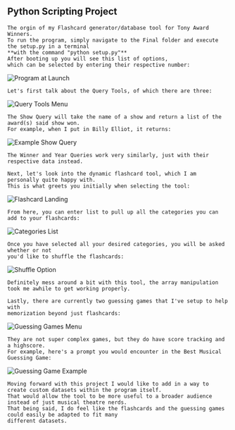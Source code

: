 ## Python Scripting Project
    The orgin of my Flashcard generator/database tool for Tony Award Winners.
    To run the program, simply navigate to the Final folder and execute the setup.py in a terminal
    **with the command "python setup.py"**
    After booting up you will see this list of options,
    which can be selected by entering their respective number:
   ![Program at Launch](Photos/landing.png)

    Let's first talk about the Query Tools, of which there are three:
   ![Query Tools Menu](Photos/qtmenu.png)
    
    The Show Query will take the name of a show and return a list of the award(s) said show won. 
    For example, when I put in Billy Elliot, it returns:
   ![Example Show Query](Photos/examplequery.png)
    
    The Winner and Year Queries work very similarly, just with their respective data instead.
    
    Next, let's look into the dynamic flashcard tool, which I am personally quite happy with.
    This is what greets you initially when selecting the tool:
   ![Flashcard Landing](Photos/dflash1.png)
    
    From here, you can enter list to pull up all the categories you can add to your flashcards:
   ![Categories List](Photos/dflash2.png)
    
    Once you have selected all your desired categories, you will be asked whether or not
    you'd like to shuffle the flashcards:
   ![Shuffle Option](Photos/dflash3.png)
    
    Definitely mess around a bit with this tool, the array manipulation 
    took me awhile to get working properly.
    
    Lastly, there are currently two guessing games that I've setup to help with 
    memorization beyond just flashcards:
   ![Guessing Games Menu](Photos/ggmenu.png)
    
    They are not super complex games, but they do have score tracking and a highscore.
    For example, here's a prompt you would encounter in the Best Musical Guessing Game:
   ![Guessing Game Example](Photos/ggexampleprompt.png)
    
    Moving forward with this project I would like to add in a way to create custom datasets within the program itself. 
    That would allow the tool to be more useful to a broader audience instead of just musical theatre nerds. 
    That being said, I do feel like the flashcards and the guessing games could easily be adapted to fit many
    different datasets.
